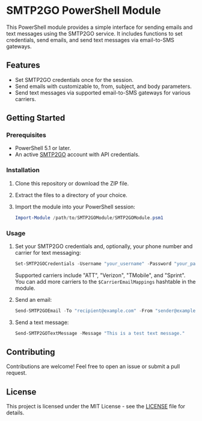 # SMTP2GO PowerShell Module

This PowerShell module provides a simple interface for sending emails and text messages using the SMTP2GO service. It includes functions to set credentials, send emails, and send text messages via email-to-SMS gateways.

## Features

- Set SMTP2GO credentials once for the session.
- Send emails with customizable to, from, subject, and body parameters.
- Send text messages via supported email-to-SMS gateways for various carriers.

## Getting Started

### Prerequisites

- PowerShell 5.1 or later.
- An active [SMTP2GO](https://www.smtp2go.com/) account with API credentials.

### Installation

1. Clone this repository or download the ZIP file.
2. Extract the files to a directory of your choice.
3. Import the module into your PowerShell session:

    ```powershell
    Import-Module /path/to/SMTP2GOModule/SMTP2GOModule.psm1
    ```

### Usage

1. Set your SMTP2GO credentials and, optionally, your phone number and carrier for text messaging:

    ```powershell
    Set-SMTP2GOCredentials -Username "your_username" -Password "your_password" -PhoneNumber "your_phone_number" -Carrier "your_carrier"
    ```

    Supported carriers include "ATT", "Verizon", "TMobile", and "Sprint". You can add more carriers to the `$CarrierEmailMappings` hashtable in the module.

2. Send an email:

    ```powershell
    Send-SMTP2GOEmail -To "recipient@example.com" -From "sender@example.com" -Subject "Test Email" -Body "This is a test email."
    ```

3. Send a text message:

    ```powershell
    Send-SMTP2GOTextMessage -Message "This is a test text message."
    ```

## Contributing

Contributions are welcome! Feel free to open an issue or submit a pull request.

## License

This project is licensed under the MIT License - see the [LICENSE](LICENSE) file for details.
